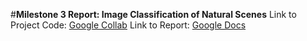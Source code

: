 #**Milestone 3 Report: Image Classification of Natural Scenes**
Link to Project Code: [Google Collab](https://https://colab.research.google.com/drive/1mIkbzYggA3oI7suxvwpIKe8dplt07VJj?usp=sharing)
Link to Report: [Google Docs](https://docs.google.com/document/d/1Y-GC6I1tIdxZKxZMpXkfNVAwYAiBbxmTIQzz2gcGhLI/edit?usp=sharing)

